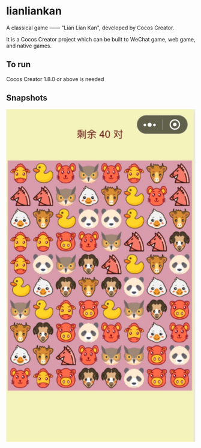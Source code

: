 # lianliankan

A classical game —— "Lian Lian Kan", developed by Cocos Creator.

It is a Cocos Creator project which can be built to WeChat game, web game, and native games.

## To run

Cocos Creator 1.8.0 or above is needed

## Snapshots

![](./snapshots/1553222053089.jpg)